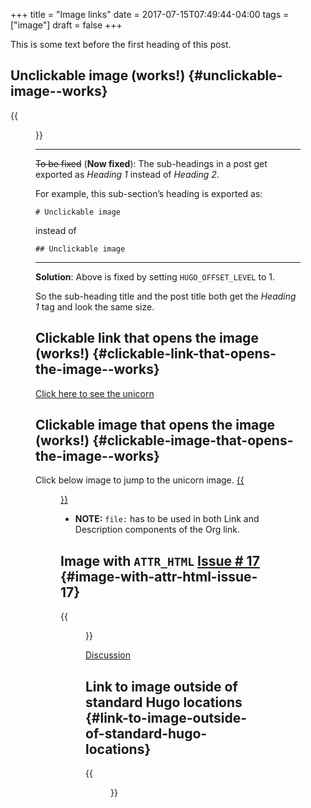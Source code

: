 +++
title = "Image links"
date = 2017-07-15T07:49:44-04:00
tags = ["image"]
draft = false
+++

This is some text before the first heading of this post.


## Unclickable image (works!) {#unclickable-image--works}

{{<figure src="/images/org-mode-unicorn-logo.png">}}

---

~~To be fixed~~ (**Now fixed**): The sub-headings in a post get exported as *Heading 1* instead of *Heading 2*.

For example, this sub-section&rsquo;s heading is exported as:

```text
# Unclickable image
```

instead of

```text
## Unclickable image
```

---

**Solution**: Above is fixed by setting `HUGO_OFFSET_LEVEL` to 1.

So the sub-heading title and the post title both get the *Heading 1* tag and look the same size.


## Clickable link that opens the image (works!) {#clickable-link-that-opens-the-image--works}

[Click here to see the unicorn](/images/org-mode-unicorn-logo.png)


## Clickable image that opens the image (works!) {#clickable-image-that-opens-the-image--works}

Click below image to jump to the unicorn image. [{{<figure src="/images/org-mode-unicorn-logo.png">}}](/images/org-mode-unicorn-logo.png)

-   **NOTE:** `file:` has to be used in both Link and Description components of the Org link.


## Image with `ATTR_HTML` [Issue # 17](https://github.com/kaushalmodi/ox-hugo/issues/17) {#image-with-attr-html-issue-17}

{{<figure src="/images/org-mode-unicorn-logo.png" class="inset">}}

[Discussion](https://github.com/kaushalmodi/ox-hugo/issues/17#issuecomment-313627728)


## Link to image outside of standard Hugo locations {#link-to-image-outside-of-standard-hugo-locations}

{{<figure src="/images/copy-of-unicorn-logo.png">}}
